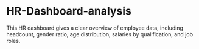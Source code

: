 # HR-Dashboard-analysis
This HR dashboard gives a clear overview of employee data, including headcount, gender ratio, age distribution, salaries by qualification, and job roles.
